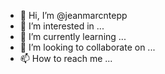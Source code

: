 - 👋 Hi, I’m @jeanmarcntepp
- 👀 I’m interested in ...
- 🌱 I’m currently learning ...
- 💞️ I’m looking to collaborate on ...
- 📫 How to reach me ...

<!---
jeanmarcntepp/jeanmarcntepp is a ✨ special ✨ repository because its `README.md` (this file) appears on your GitHub profile.
You can click the Preview link to take a look at your changes.
--->
